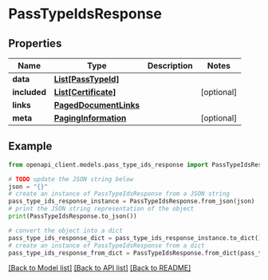 # PassTypeIdsResponse


## Properties

Name | Type | Description | Notes
------------ | ------------- | ------------- | -------------
**data** | [**List[PassTypeId]**](PassTypeId.md) |  | 
**included** | [**List[Certificate]**](Certificate.md) |  | [optional] 
**links** | [**PagedDocumentLinks**](PagedDocumentLinks.md) |  | 
**meta** | [**PagingInformation**](PagingInformation.md) |  | [optional] 

## Example

```python
from openapi_client.models.pass_type_ids_response import PassTypeIdsResponse

# TODO update the JSON string below
json = "{}"
# create an instance of PassTypeIdsResponse from a JSON string
pass_type_ids_response_instance = PassTypeIdsResponse.from_json(json)
# print the JSON string representation of the object
print(PassTypeIdsResponse.to_json())

# convert the object into a dict
pass_type_ids_response_dict = pass_type_ids_response_instance.to_dict()
# create an instance of PassTypeIdsResponse from a dict
pass_type_ids_response_from_dict = PassTypeIdsResponse.from_dict(pass_type_ids_response_dict)
```
[[Back to Model list]](../README.md#documentation-for-models) [[Back to API list]](../README.md#documentation-for-api-endpoints) [[Back to README]](../README.md)


